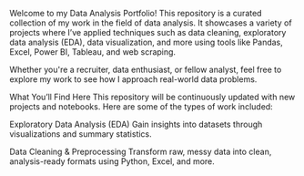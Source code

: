 Welcome to my Data Analysis Portfolio! This repository is a curated collection of my work in the field of data analysis. It showcases a variety of projects where I’ve applied techniques such as data cleaning, exploratory data analysis (EDA), data visualization, and more using tools like Pandas, Excel, Power BI, Tableau, and web scraping.

Whether you're a recruiter, data enthusiast, or fellow analyst, feel free to explore my work to see how I approach real-world data problems.

 What You’ll Find Here
This repository will be continuously updated with new projects and notebooks. Here are some of the types of work included:

 Exploratory Data Analysis (EDA)
Gain insights into datasets through visualizations and summary statistics.

 Data Cleaning & Preprocessing
Transform raw, messy data into clean, analysis-ready formats using Python, Excel, and more.

